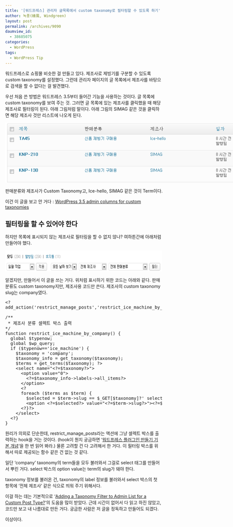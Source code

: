 ```yaml
---
title: '[워드프레스] 관리자 글목록에서 custom taxonomy로 필터링할 수 있도록 하기'
author: 녹풍(綠風, Windgreen)
layout: post
permalink: /archives/9090
daumview_id:
  - 38685075
categories:
  - WordPress
tags:
  - WordPress Tip
---
```

워드프레스로 쇼핑몰 비슷한 걸 만들고 있다. 제조사로 제빙기를 구분할 수 있도록 custom taxonomy를 설정했다. 그런데 관리자 페이지의 글 목록에서 제조사를 바탕으로 검색을 할 수 없다는 걸 발견했다.

우선 처음 쓴 방법은 워드프레스 3.5부터 들어간 기능을 사용하는 것이다. 글 목록에 custom taxonomy를 보여 주는 것. 그러면 글 목록에 있는 제조사를 클릭했을 때 해당 제조사로 필터링이 된다. 아래 그림처럼 말이다. 아래 그림의 SIMAG 같은 것을 클릭하면 해당 제조사 것만 리스트에 나오게 된다.

<div style="width: 756px" class="wp-caption aligncenter">
  <img alt="" src="/uploads/legacy/wp-custom-taxonomy-in-admin-list.png" width="746" height="192" /><p class="wp-caption-text">
    판매분류와 제조사가 Custom Taxonomy고, Ice-hello, SIMAG 같은 것이 Term이다.
  </p>
</div>

이건 이 글을 보고 안 거다 : [WordPress 3.5 admin columns for custom taxonomies][1]

## 필터링을 할 수 있어야 한다

하지만 목록에 표시되지 않는 제조사로 필터링을 할 수 없지 않나? 여하튼간에 아래처럼 만들어야 했다.

<img class="alignnone" alt="" src="/uploads/legacy/wp-custom-taxonomy-in-admin-list-2.png" width="665" height="68" />

알겠지만, 만들어서 이 글을 쓰는 거다. 위처럼 표시하기 위한 코드는 아래와 같다. 판매분류도 custom taxonomy지만, 제조사용 코드만 쓴다. 제조사의 custom taxonomy slug는 company였다.

<pre>&lt;?
add_action('restrict_manage_posts','restrict_ice_machine_by_company');

/**
 * 제조사 분류 셀렉트 박스 출력
*/
function restrict_ice_machine_by_company() {
  global $typenow;
  global $wp_query;
  if ($typenow=='ice_machine') {
    $taxonomy = 'company';
    $taxonomy_info = get_taxonomy($taxonomy);
    $terms = get_terms($taxonomy); ?&gt;
    &lt;select name="&lt;?=$taxonomy?&gt;"&gt;
      &lt;option value="0"&gt;
        &lt;?=$taxonomy_info-&gt;labels-&gt;all_items?&gt;
      &lt;/option&gt;
      &lt;?
      foreach ($terms as $term) {
        $selected = $term-&gt;slug == $_GET[$taxonomy]?' selected ':''; ?&gt;
        &lt;option &lt;?=$selected?&gt; value="&lt;?=$term-&gt;slug?&gt;"&gt;&lt;?=$term-&gt;name?&gt;(&lt;?=$term-&gt;count?&gt;)&lt;/option&gt;
      &lt;?}?&gt;
    &lt;/select&gt;
  &lt;?}
}</pre>

원리가 의외로 단순한데, restrict\_manage\_posts라는 액션에 그냥 셀렉트 박스를 출력하는 hook을 거는 것이다. (hook이 뭔지 궁금하면 &#8216;[워드프레스 플러그인 만들기 기본 개념][2]&#8216;을 한 번 읽어 봐라.) 물론 고려할 건 다 고려해서 한 거다. 이 필터링 박스를 위해서 따로 제공되는 함수 같은 건 없는 것 같다.

일단 &#8216;company&#8217; taxonomy의 term들을 모두 불러와서 그걸로 select 태그를 만들어서 뿌린 거다. select 박스의 option value는 term의 slug가 돼야 한다.

taxonomy 정보를 불러온 건, taxonomy의 label 정보를 불러와서 select 박스의 첫 항목에 &#8216;전체 제조사&#8217; 같은 식으로 띄워 주기 위해서다.

이걸 하는 데는 기본적으로 &#8216;[Adding a Taxonomy Filter to Admin List for a Custom Post Type?][3]&#8216;의 도움을 많이 받았다. 근데 시간이 없어서 다 읽고 하진 않았고, 코드만 보고 내 나름대로 만든 거다. 궁금한 사람은 저 글을 정독하고 만들어도 되겠다.

이상이다.

 [1]: http://make.wordpress.org/core/2012/12/11/wordpress-3-5-admin-columns-for-custom-taxonomies/
 [2]: http://mytory.net/archives/3225 "워드프레스 플러그인 만들기 기본 개념"
 [3]: http://wordpress.stackexchange.com/questions/578/adding-a-taxonomy-filter-to-admin-list-for-a-custom-post-type